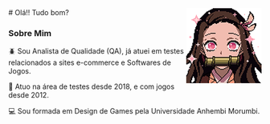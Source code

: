<img alt="Nezuko" align="right" src="assets/nezuko.gif"/>
# Olá!! Tudo bom?

### Sobre Mim

<p> 🪲 Sou Analista de Qualidade (QA), já atuei em testes relacionados a sites e-commerce e Softwares de Jogos.</p>
<p> 🎲 Atuo na área de testes  desde 2018, e com jogos desde 2012.</p>
<p> 💻 Sou formada em Design de Games pela Universidade Anhembi Morumbi. </p>
